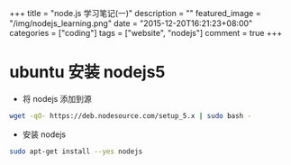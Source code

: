 +++
title = "node.js 学习笔记(一)"
description = ""
featured_image = "/img/nodejs_learning.png"
date = "2015-12-20T16:21:23+08:00"
categories = ["coding"]
tags = ["website", "nodejs"]
comment = true
+++

# ubuntu 安装 nodejs5

- 将 nodejs 添加到源

```bash
wget -qO- https://deb.nodesource.com/setup_5.x | sudo bash -
```

- 安装 nodejs

```bash
sudo apt-get install --yes nodejs
```
